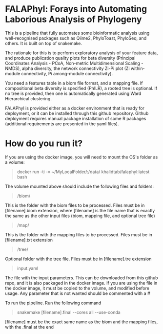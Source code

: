# FALAPhyl: Forays into Automating Laborious Analysis of Phylogeny 
This is a pipeline that fully automates some bioinformatic analysis using well-recognised packages such as Qiime2, PhyloToast, PhyloSeq, and others. It is built on top of snakemake.

The rationale for this is to perform exploratory analysis of your feature data, and produce publication quality plots for beta diversity (Principal Coordinates Analysis - PCoA, Non-metric Multidimensional Scaling - NMDS), alpha diversity, the network connectivity Zi-Pi plot (Zi within-module connectivity, Pi among-module connectivity).

You need a features table in a biom file format, and a mapping file. If compositional beta diversity is specified (PhILR), a rooted tree is optional. If no tree is provided, then one is automatically generated using Ward Hierarchical clustering.

FALAPhyl is provided either as a docker environment that is ready for deployment, or it can be installed through this github repository. Github deployment requires manual package installation of some R packages (additional requirements are presented in the yaml files).

# How do you run it?
If you are using the docker image, you will need to mount the OS's folder as a volume:

> docker run -ti -v ~/MyLocalFolder/:/data/ khalidtab/falaphyl:latest bash

The volume mounted above should include the following files and folders:

> /biom/ 

This is the folder with the biom files to be processed. Files must be in [filename].biom extension, where [filename] is the file name that is exactly the same as the other input files (biom, mapping file, and optional tree file)
> /map/ 
 
This is the folder with the mapping files to be processed. Files must be in [filename].txt extension
> /tree/ 

Optional folder with the tree file. Files must be in [filename].tre extension

> input.yaml

The file with the input parameters. This can be downloaded from this github repo, and it is also packaged in the docker image. If you are using the file in the docker image, it must be copied to the volume, and modified before usage. Any parameter that is not wanted should be commented with a #

To run the pipeline. Run the following command
> snakemake [filename].final --cores all --use-conda

[filename] must be the exact same name as the biom and the mapping files, with the .final at the end

